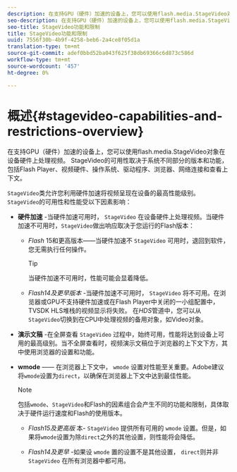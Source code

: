 ```yaml
---
description: 在支持GPU（硬件）加速的设备上，您可以使用flash.media.StageVideo对象在设备硬件上处理视频。 StageVideo的可用性取决于系统不同部分的版本和功能，包括Flash Player、视频硬件、操作系统、驱动程序、浏览器、网络连接和查看上下文。
seo-description: 在支持GPU（硬件）加速的设备上，您可以使用flash.media.StageVideo对象在设备硬件上处理视频。 StageVideo的可用性取决于系统不同部分的版本和功能，包括Flash Player、视频硬件、操作系统、驱动程序、浏览器、网络连接和查看上下文。
seo-title: StageVideo功能和限制
title: StageVideo功能和限制
uuid: 7556f30b-4b9f-4258-beb6-2a4ce8f05d1a
translation-type: tm+mt
source-git-commit: adef0bbd52ba043f625f38db69366c6d873c586d
workflow-type: tm+mt
source-wordcount: '457'
ht-degree: 0%

---
```



# 概述{#stagevideo-capabilities-and-restrictions-overview}

在支持GPU（硬件）加速的设备上，您可以使用flash.media.StageVideo对象在设备硬件上处理视频。 StageVideo的可用性取决于系统不同部分的版本和功能，包括Flash Player、视频硬件、操作系统、驱动程序、浏览器、网络连接和查看上下文。

`StageVideo`类允许您利用硬件加速将视频呈现在设备的最高性能级别。 `StageVideo`的可用性和性能受以下因素影响：

* **硬件加速** -当硬件加速可用时， `StageVideo` 在设备硬件上处理视频。当硬件加速不可用时，`StageVideo`做出响应取决于您运行的Flash版本：

   * *Flash* 15和更高版本——当硬件加速不 `StageVideo` 可用时，退回到软件，您无需执行任何操作。

      >[!TIP]
      >
      >当硬件加速不可用时，性能可能会显着降低。

   * *Flash14及更早版本* -当硬件加速不可用时， `StageVideo` 将不可用。在浏览器或GPU不支持硬件加速或在Flash Player中关闭的一小组配置中，TVSDK HLS堆栈的视频显示将失败。 在&#x200B;*HDS*&#x200B;管道中，您可以从`StageVideo`切换到在CPU中处理视频的备用对象，如Video对象。

* **演示文稿** -在全屏查看 `StageVideo` 过程中，始终可用，性能将达到设备上可用的最高级别。当不全屏查看时，视频演示文稿位于浏览器的上下文下方，其中使用浏览器的设置和功能。

* **wmode**  —— 在浏览器上下文中， `wmode` 设置对性能至关重要。Adobe建议将`wmode`设置为`direct`，以确保在浏览器上下文中达到最佳性能。

   >[!NOTE]
   >
   >包括`wmode`、`StageVideo`和Flash的因素组合会产生不同的功能和限制，具体取决于硬件运行速度和Flash的使用版本。

   * *Flash15及更高版* 本- `StageVideo` 提供所有可用的 `wmode` 设置。但是，如果将`wmode`设置为除`direct`之外的其他设置，则性能将会降低。

   * *Flash14及更早* -如果设 `wmode` 置的设置不是其他设置， `direct`则并非 `StageVideo` 在所有浏览器中都可用。

